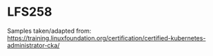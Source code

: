 # LFS258

Samples taken/adapted from:
https://training.linuxfoundation.org/certification/certified-kubernetes-administrator-cka/
